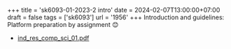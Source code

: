 +++
title = 'sk6093-01-2023-2 intro'
date = 2024-02-07T13:00:00+07:00
draft = false
tags = ['sk6093']
url = '1956'
+++
Introduction and guidelines: Platform preparation by assignment 😊
<!--more-->

+ [ind_res_comp_sci_01.pdf](https://osf.io/jyczk)
